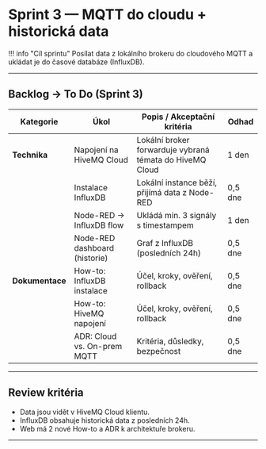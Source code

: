 # Sprint 3 — MQTT do cloudu + historická data

!!! info "Cíl sprintu"
    Posílat data z lokálního brokeru do cloudového MQTT a ukládat je do časové databáze (InfluxDB).

---

## Backlog → To Do (Sprint 3)

| Kategorie      | Úkol                         | Popis / Akceptační kritéria | Odhad |
|----------------|------------------------------|-----------------------------|-------|
| **Technika**   | Napojení na HiveMQ Cloud     | Lokální broker forwarduje vybraná témata do HiveMQ Cloud | 1 den |
|                | Instalace InfluxDB           | Lokální instance běží, přijímá data z Node-RED | 0,5 dne |
|                | Node-RED → InfluxDB flow     | Ukládá min. 3 signály s timestampem | 1 den |
|                | Node-RED dashboard (historie)| Graf z InfluxDB (posledních 24h) | 0,5 dne |
| **Dokumentace**| How-to: InfluxDB instalace    | Účel, kroky, ověření, rollback | 0,5 dne |
|                | How-to: HiveMQ napojení      | Účel, kroky, ověření, rollback | 0,5 dne |
|                | ADR: Cloud vs. On-prem MQTT  | Kritéria, důsledky, bezpečnost | 0,5 dne |

---

## Review kritéria
- Data jsou vidět v HiveMQ Cloud klientu.
- InfluxDB obsahuje historická data z posledních 24h.
- Web má 2 nové How-to a ADR k architektuře brokeru.

---
